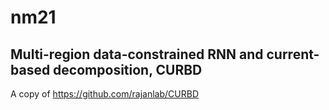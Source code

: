 # nm21

## Multi-region data-constrained RNN and current-based decomposition, CURBD

A copy of
https://github.com/rajanlab/CURBD

